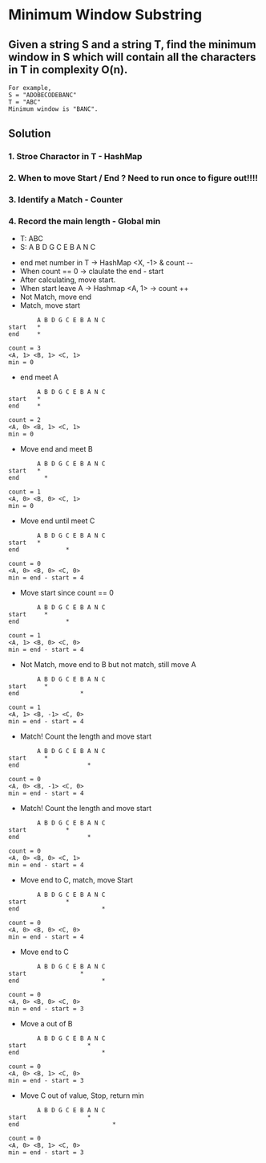 # Minimum Window Substring

## Given a string S and a string T, find the minimum window in S which will contain all the characters in T in complexity O(n).

```
For example,
S = "ADOBECODEBANC"
T = "ABC"
Minimum window is "BANC".
```
## Solution 
### 1. Stroe Charactor in T - HashMap
### 2. When to move Start / End ? Need to run once to figure out!!!!
### 3. Identify a Match - Counter
### 4. Record the main length - Global min

- T: ABC
- S: A B D G C E B A N C
* end met number in T -> HashMap <X, -1> & count --
* When count == 0 -> claulate the end - start
* After calculating, move start.
* When start leave A -> Hashmap <A, 1> -> count ++ 
* Not Match, move end
* Match, move start

```
        A B D G C E B A N C
start   *
end     *

count = 3
<A, 1> <B, 1> <C, 1>
min = 0
```
- end meet A
```
        A B D G C E B A N C
start   *
end     *

count = 2
<A, 0> <B, 1> <C, 1>
min = 0
```
- Move end and meet B
```
        A B D G C E B A N C
start   *
end       *

count = 1
<A, 0> <B, 0> <C, 1>
min = 0
```

- Move end until meet C
```
        A B D G C E B A N C
start   *
end             *

count = 0
<A, 0> <B, 0> <C, 0>
min = end - start = 4
```

- Move start since count == 0
```
        A B D G C E B A N C
start     *
end             *

count = 1
<A, 1> <B, 0> <C, 0>
min = end - start = 4
```

- Not Match, move end to B but not match, still move A
```
        A B D G C E B A N C
start     *
end                 *

count = 1
<A, 1> <B, -1> <C, 0>
min = end - start = 4
```

- Match! Count the length and move start
```
        A B D G C E B A N C
start     *
end                   *

count = 0
<A, 0> <B, -1> <C, 0>
min = end - start = 4
```

- Match! Count the length and move start
```
        A B D G C E B A N C
start           *
end                   *

count = 0
<A, 0> <B, 0> <C, 1>
min = end - start = 4
```

- Move end to C, match, move Start
```
        A B D G C E B A N C
start           *
end                       *

count = 0
<A, 0> <B, 0> <C, 0>
min = end - start = 4
```

- Move end to C
```
        A B D G C E B A N C
start               *
end                       *

count = 0
<A, 0> <B, 0> <C, 0>
min = end - start = 3
```

- Move a out of B
```
        A B D G C E B A N C
start                 *
end                       *

count = 0
<A, 0> <B, 1> <C, 0>
min = end - start = 3
```
- Move C out of value, Stop, return min
```
        A B D G C E B A N C
start                 *
end                          *

count = 0
<A, 0> <B, 1> <C, 0>
min = end - start = 3
```